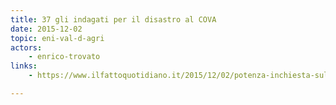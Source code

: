 ```yaml
---
title: 37 gli indagati per il disastro al COVA
date: 2015-12-02
topic: eni-val-d-agri
actors:
    - enrico-trovato
links:
    - https://www.ilfattoquotidiano.it/2015/12/02/potenza-inchiesta-sul-centro-olio-eni-di-viggiano-disastro-ambientale-e-traffico-illecito-di-rifiuti-37-gli-indagati/2271457/

---
```



